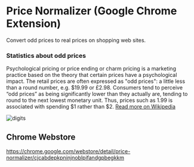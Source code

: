 # Price Normalizer (Google Chrome Extension)

Convert odd prices to real prices on shopping web sites.

### Statistics about odd prices
Psychological pricing or price ending or charm pricing is a marketing practice based on the theory that certain prices have a psychological impact. The retail prices are often expressed as "odd prices": a little less than a round number, e.g. $19.99 or £2.98. Consumers tend to perceive “odd prices” as being significantly lower than they actually are, tending to round to the next lowest monetary unit. Thus, prices such as 1.99 is associated with spending $1 rather than $2. [Read more on Wikipedia](https://en.wikipedia.org/wiki/Psychological_pricing)

![digits](http://i.imgur.com/AhngSz3.png)

## Chrome Webstore

https://chrome.google.com/webstore/detail/price-normalizer/cjcabdepkpninjnoblpifandgpbegkkm
